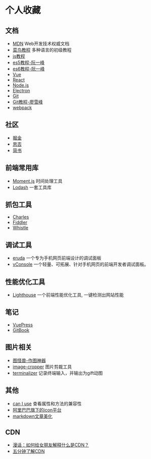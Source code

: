 # 个人收藏

## 文档
- [MDN](https://developer.mozilla.org/zh-CN/docs/Web) Web开发技术权威文档
- [菜鸟教程](https://www.runoob.com/) 多种语言的初级教程
- [js教程](https://zh.javascript.info/)
- [es5教程-阮一峰](https://wangdoc.com/javascript/)
- [es6教程-阮一峰](https://es6.ruanyifeng.com/)
- [Vue](https://cn.vuejs.org/index.html)
- [React](https://zh-hans.reactjs.org/)
- [Node.js](https://nodejs.org/zh-cn/)
- [Electron](https://www.electronjs.org/)
- [Git](https://git-scm.com/book/zh/v2)
- [Git教程-廖雪峰](https://www.liaoxuefeng.com/wiki/896043488029600)
- [webpack](https://www.webpackjs.com/)

## 社区
- [掘金](https://juejin.im/timeline)
- [思否](https://segmentfault.com/)
- [简书](https://www.jianshu.com/)

## 前端常用库
- [Moment.js](https://momentjs.com/) 时间处理工具
- [Lodash](https://lodash.com/) 一套工具库

## 抓包工具
- [Charles](https://www.charlesproxy.com/)
- [Fiddler](https://www.telerik.com/fiddler)
- [Whistle](https://github.com/avwo/whistle/blob/master/README-zh_CN.md)

## 调试工具
- [eruda](https://github.com/liriliri/eruda/blob/master/doc/README_CN.md) 一个专为手机网页前端设计的调试面板
- [vConsole](https://github.com/Tencent/vConsole/blob/HEAD/README_CN.md) 一个轻量、可拓展、针对手机网页的前端开发者调试面板。

## 性能优化工具
- [Lighthouse](https://developers.google.com/web/tools/lighthouse) 一个前端性能优化工具, 一键检测出网站性能

## 笔记
- [VuePress](https://www.vuepress.cn/)
- [GitBook](https://www.gitbook.com/)

## 图片相关
- [图怪兽-作图神器](https://818ps.com/)
- [image-cropper](http://elemefe.github.io/image-cropper/) 图片剪裁工具
- [terminalizer](https://terminalizer.com/) 记录终端输入，并输出为gift动图

## 其他
- [can I use](https://caniuse.com/) 查看属性和方法的兼容性
- [阿里巴巴旗下的icon平台](https://www.iconfont.cn/)
- [markdown文章美化](https://mdnice.com/)

## CDN
- [漫话：如何给女朋友解释什么是CDN？](https://juejin.im/post/6844903906296725518)
- [五分钟了解CDN](https://juejin.im/post/6844903605888090125)

